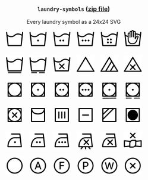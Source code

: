 <h3 align="center">
  <code>laundry-symbols</code> (<a href="//github.com/tvler/laundry-symbols/releases/latest">zip file</a>)
</h3>
<p align="center">
  Every laundry symbol as a 24x24 SVG
</p>
<p align="center">
  <img src="symbols/machine-wash.svg" />
  &nbsp;&nbsp;
  <img src="symbols/machine-wash-on-cold.svg" />
  &nbsp;&nbsp;
  <img src="symbols/machine-wash-on-warm.svg" />
  &nbsp;&nbsp;
  <img src="symbols/machine-wash-on-hot.svg" />
  &nbsp;&nbsp;
  <img src="symbols/machine-wash-on-very-hot.svg" />
  &nbsp;&nbsp;
  <img src="symbols/hand-wash.svg" />
  <br /><br />
  <img src="symbols/machine-wash-on-permanent-press.svg" />
  &nbsp;&nbsp;
  <img src="symbols/machine-wash-on-delicate.svg" />
  &nbsp;&nbsp;
  <img src="symbols/do-not-machine-wash.svg" />
  &nbsp;&nbsp;
  <img src="symbols/bleach.svg" />
  &nbsp;&nbsp;
  <img src="symbols/bleach-non-chlorine.svg" />
  &nbsp;&nbsp;
  <img src="symbols/do-not-bleach.svg" />
  <br /><br />
  <img src="symbols/tumble-dry.svg" />
  &nbsp;&nbsp;
  <img src="symbols/tumble-dry-on-low.svg" />
  &nbsp;&nbsp;
  <img src="symbols/tumble-dry-on-medium.svg" />
  &nbsp;&nbsp;
  <img src="symbols/tumble-dry-on-high.svg" />
  &nbsp;&nbsp;
  <img src="symbols/tumble-dry-on-permanent-press.svg" />
  &nbsp;&nbsp;
  <img src="symbols/tumble-dry-on-delicate.svg" />
  <br /><br />
  <img src="symbols/do-not-tumble-dry.svg" />
  &nbsp;&nbsp;
  <img src="symbols/hang-dry.svg" />
  &nbsp;&nbsp;
  <img src="symbols/drip-dry.svg" />
  &nbsp;&nbsp;
  <img src="symbols/dry-flat.svg" />
  &nbsp;&nbsp;
  <img src="symbols/dry-in-shade.svg" />
  &nbsp;&nbsp;
  <img src="symbols/tumble-dry-no-heat.svg" />
  <br /><br />
  <img src="symbols/iron-on-low.svg" />
  &nbsp;&nbsp;
  <img src="symbols/iron-on-medium.svg" />
  &nbsp;&nbsp;
  <img src="symbols/iron-on-high.svg" />
  &nbsp;&nbsp;
  <img src="symbols/iron-no-steam.svg" />
  &nbsp;&nbsp;
  <img src="symbols/do-not-iron.svg" />
  &nbsp;&nbsp;
  <img src="symbols/do-not-wring.svg" />
  <br /><br />
  <img src="symbols/dry-clean.svg" />
  &nbsp;&nbsp;
  <img src="symbols/dry-clean-any-solvent.svg" />
  &nbsp;&nbsp;
  <img src="symbols/dry-clean-hydrocarbon-solvent-only.svg" />
  &nbsp;&nbsp;
  <img src="symbols/dry-clean-tetrachloroethylene-solvent-only.svg" />
  &nbsp;&nbsp;
  <img src="symbols/professional-wet-cleaning-only.svg" />
  &nbsp;&nbsp;
  <img src="symbols/do-not-dry-clean.svg" />
</p>
